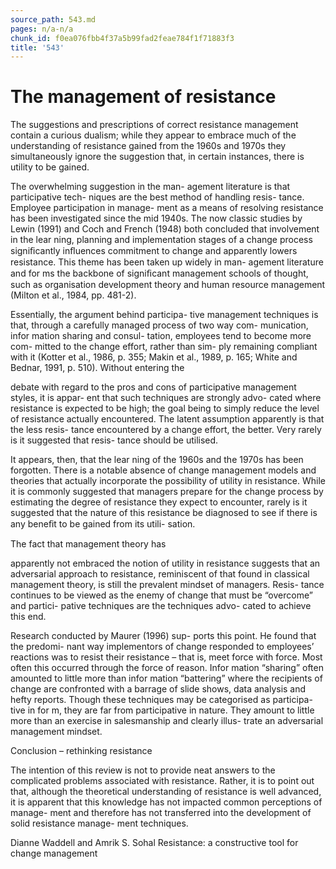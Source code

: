 ```yaml
---
source_path: 543.md
pages: n/a-n/a
chunk_id: f0ea076fbb4f37a5b99fad2feae784f1f71883f3
title: '543'
---
```

# The management of resistance

The suggestions and prescriptions of correct resistance management contain a curious dualism; while they appear to embrace much of the understanding of resistance gained from the 1960s and 1970s they simultaneously ignore the suggestion that, in certain instances, there is utility to be gained.

The overwhelming suggestion in the man- agement literature is that participative tech- niques are the best method of handling resis- tance. Employee participation in manage- ment as a means of resolving resistance has been investigated since the mid 1940s. The now classic studies by Lewin (1991) and Coch and French (1948) both concluded that involvement in the lear ning, planning and implementation stages of a change process signiﬁcantly inﬂuences commitment to change and apparently lowers resistance. This theme has been taken up widely in man- agement literature and for ms the backbone of signiﬁcant management schools of thought, such as organisation development theory and human resource management (Milton et al., 1984, pp. 481-2).

Essentially, the argument behind participa- tive management techniques is that, through a carefully managed process of two way com- munication, infor mation sharing and consul- tation, employees tend to become more com- mitted to the change effort, rather than sim- ply remaining compliant with it (Kotter et al., 1986, p. 355; Makin et al., 1989, p. 165; White and Bednar, 1991, p. 510). Without entering the

debate with regard to the pros and cons of participative management styles, it is appar- ent that such techniques are strongly advo- cated where resistance is expected to be high; the goal being to simply reduce the level of resistance actually encountered. The latent assumption apparently is that the less resis- tance encountered by a change effort, the better. Very rarely is it suggested that resis- tance should be utilised.

It appears, then, that the lear ning of the 1960s and the 1970s has been forgotten. There is a notable absence of change management models and theories that actually incorporate the possibility of utility in resistance. While it is commonly suggested that managers prepare for the change process by estimating the degree of resistance they expect to encounter, rarely is it suggested that the nature of this resistance be diagnosed to see if there is any beneﬁt to be gained from its utili- sation.

The fact that management theory has

apparently not embraced the notion of utility in resistance suggests that an adversarial approach to resistance, reminiscent of that found in classical management theory, is still the prevalent mindset of managers. Resis- tance continues to be viewed as the enemy of change that must be “overcome” and partici- pative techniques are the techniques advo- cated to achieve this end.

Research conducted by Maurer (1996) sup- ports this point. He found that the predomi- nant way implementors of change responded to employees’ reactions was to resist their resistance – that is, meet force with force. Most often this occurred through the force of reason. Infor mation “sharing” often amounted to little more than infor mation “battering” where the recipients of change are confronted with a barrage of slide shows, data analysis and hefty reports. Though these techniques may be categorised as participa- tive in for m, they are far from participative in nature. They amount to little more than an exercise in salesmanship and clearly illus- trate an adversarial management mindset.

Conclusion – rethinking resistance

The intention of this review is not to provide neat answers to the complicated problems associated with resistance. Rather, it is to point out that, although the theoretical understanding of resistance is well advanced, it is apparent that this knowledge has not impacted common perceptions of manage- ment and therefore has not transferred into the development of solid resistance manage- ment techniques.

Dianne Waddell and Amrik S. Sohal Resistance: a constructive tool for change management
